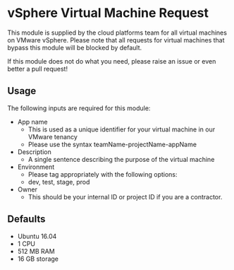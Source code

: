 # vSphere Virtual Machine Request

This module is supplied by the cloud platforms team for all virtual machines on VMware vSphere.
Please note that all requests for virtual machines that bypass this module will be blocked by default.

If this module does not do what you need, please raise an issue or even better a pull request!

## Usage

The following inputs are required for this module:
- App name
    - This is used as a unique identifier for your virtual machine in our VMware tenancy
    - Please use the syntax teamName-projectName-appName
- Description
    - A single sentence describing the purpose of the virtual machine
- Environment
    - Please tag appropriately with the following options:
    - dev, test, stage, prod
- Owner
    - This should be your internal ID or project ID if you are a contractor.

## Defaults
* Ubuntu 16.04
* 1 CPU
* 512 MB RAM
* 16 GB storage